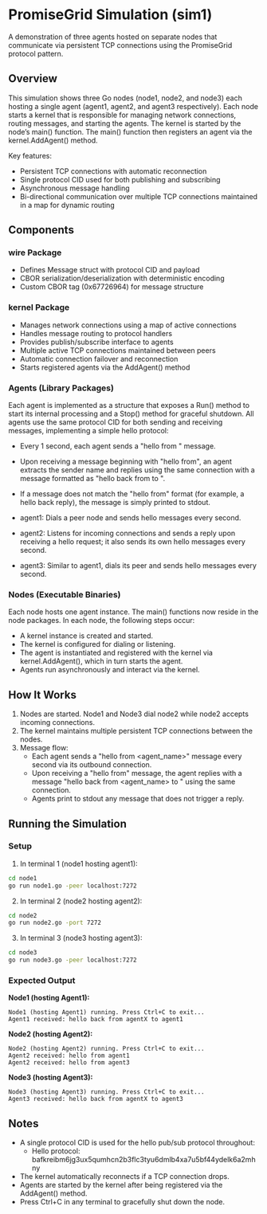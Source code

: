 # PromiseGrid Simulation (sim1)

A demonstration of three agents hosted on separate nodes that communicate via
persistent TCP connections using the PromiseGrid protocol pattern.

## Overview

This simulation shows three Go nodes (node1, node2, and node3) each hosting a
single agent (agent1, agent2, and agent3 respectively). Each node starts a
kernel that is responsible for managing network connections, routing messages,
and starting the agents. The kernel is started by the node’s main() function.
The main() function then registers an agent via the kernel.AddAgent() method.

Key features:

- Persistent TCP connections with automatic reconnection
- Single protocol CID used for both publishing and subscribing
- Asynchronous message handling
- Bi-directional communication over multiple TCP connections maintained in
  a map for dynamic routing

## Components

### wire Package
- Defines Message struct with protocol CID and payload
- CBOR serialization/deserialization with deterministic encoding
- Custom CBOR tag (0x67726964) for message structure

### kernel Package
- Manages network connections using a map of active connections
- Handles message routing to protocol handlers
- Provides publish/subscribe interface to agents
- Multiple active TCP connections maintained between peers
- Automatic connection failover and reconnection
- Starts registered agents via the AddAgent() method

### Agents (Library Packages)
Each agent is implemented as a structure that exposes a Run() method to
start its internal processing and a Stop() method for graceful shutdown.
All agents use the same protocol CID for both sending and receiving messages,
implementing a simple hello protocol:

- Every 1 second, each agent sends a "hello from <my name>" message.
- Upon receiving a message beginning with "hello from", an agent extracts the
  sender name and replies using the same connection with a message formatted as
  "hello back from <my name> to <sender name>".
- If a message does not match the "hello from" format (for example, a hello back
  reply), the message is simply printed to stdout.

- agent1: Dials a peer node and sends hello messages every second.
- agent2: Listens for incoming connections and sends a reply upon receiving a
  hello request; it also sends its own hello messages every second.
- agent3: Similar to agent1, dials its peer and sends hello messages every second.

### Nodes (Executable Binaries)
Each node hosts one agent instance. The main() functions now reside in the
node packages. In each node, the following steps occur:
- A kernel instance is created and started.
- The kernel is configured for dialing or listening.
- The agent is instantiated and registered with the kernel via
  kernel.AddAgent(), which in turn starts the agent.
- Agents run asynchronously and interact via the kernel.

## How It Works

1. Nodes are started. Node1 and Node3 dial node2 while node2 accepts incoming
   connections.
2. The kernel maintains multiple persistent TCP connections between the nodes.
3. Message flow:
   - Each agent sends a "hello from <agent_name>" message every second via its
     outbound connection.
   - Upon receiving a "hello from" message, the agent replies with a message
     "hello back from <agent_name> to <sender name>" using the same connection.
   - Agents print to stdout any message that does not trigger a reply.

## Running the Simulation

### Setup
1. In terminal 1 (node1 hosting agent1):
```bash
cd node1
go run node1.go -peer localhost:7272
```

2. In terminal 2 (node2 hosting agent2):
```bash
cd node2
go run node2.go -port 7272
```

3. In terminal 3 (node3 hosting agent3):
```bash
cd node3
go run node3.go -peer localhost:7272
```

### Expected Output

**Node1 (hosting Agent1):**
```
Node1 (hosting Agent1) running. Press Ctrl+C to exit...
Agent1 received: hello back from agentX to agent1
```

**Node2 (hosting Agent2):**
```
Node2 (hosting Agent2) running. Press Ctrl+C to exit...
Agent2 received: hello from agent1
Agent2 received: hello from agent3
```

**Node3 (hosting Agent3):**
```
Node3 (hosting Agent3) running. Press Ctrl+C to exit...
Agent3 received: hello back from agentX to agent3
```

## Notes

- A single protocol CID is used for the hello pub/sub protocol throughout:
  - Hello protocol:
    bafkreibm6jg3ux5qumhcn2b3flc3tyu6dmlb4xa7u5bf44ydelk6a2mhny
- The kernel automatically reconnects if a TCP connection drops.
- Agents are started by the kernel after being registered via the
  AddAgent() method.
- Press Ctrl+C in any terminal to gracefully shut down the node.

